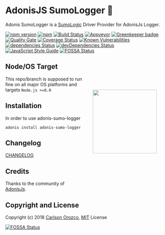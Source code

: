 # AdonisJS SumoLogger :page_facing_up:

Adonis SumoLogger is a [SumoLogic](https://www.sumologic.com/) Driver Provider for AdonisJs Logger.

[![npm version](https://badge.fury.io/js/adonis-sumo-logger.svg)](https://badge.fury.io/js/adonis-sumo-logger)
[![npm](https://img.shields.io/npm/dt/adonis-sumo-logger.svg)](https://www.npmjs.com/package/adonis-sumo-logger)
[![Build Status](https://travis-ci.org/carlsonorozco/adonis-sumo-logger.svg?branch=master)](https://travis-ci.org/carlsonorozco/adonis-sumo-logger)
[![Appveyor](https://img.shields.io/appveyor/ci/carlsonorozco/adonis-sumo-logger/master.svg?style=flat-square)](https://ci.appveyor.com/project/carlsonorozco/adonis-sumo-logger)
[![Greenkeeper badge](https://badges.greenkeeper.io/carlsonorozco/adonis-sumo-logger.svg)](https://greenkeeper.io/)
[![Quality Gate](https://sonarqube.com/api/badges/gate?key=adonis-sumo-logger)](https://sonarcloud.io/dashboard?id=adonis-sumo-logger)
[![Coverage Status](https://coveralls.io/repos/github/carlsonorozco/adonis-sumo-logger/badge.svg?branch=master)](https://coveralls.io/github/carlsonorozco/adonis-sumo-logger?branch=master)
[![Known Vulnerabilities](https://snyk.io/test/github/carlsonorozco/adonis-sumo-logger/badge.svg)](https://snyk.io/test/github/carlsonorozco/adonis-sumo-logger)
[![dependencies Status](https://david-dm.org/carlsonorozco/adonis-sumo-logger/status.svg)](https://david-dm.org/carlsonorozco/adonis-sumo-logger)
[![devDependencies Status](https://david-dm.org/carlsonorozco/adonis-sumo-logger/dev-status.svg)](https://david-dm.org/carlsonorozco/adonis-sumo-logger?type=dev)
[![JavaScript Style Guide](https://img.shields.io/badge/code%20style-standard-brightgreen.svg)](http://standardjs.com/)
[![FOSSA Status](https://app.fossa.io/api/projects/git%2Bgithub.com%2Fcarlsonorozco%2Fadonis-sumo-logger.svg?type=shield)](https://app.fossa.io/projects/git%2Bgithub.com%2Fcarlsonorozco%2Fadonis-sumo-logger?ref=badge_shield)

<img src="http://res.cloudinary.com/adonisjs/image/upload/q_100/v1497112678/adonis-purple_pzkmzt.svg" width="200px" align="right" hspace="30px" vspace="100px">

## Node/OS Target

This repo/branch is supposed to run fine on all major OS platforms and targets `Node.js >=8.0`

## Installation

In order to use adonis-sumo-logger

```
adonis install adonis-sumo-logger
```

## Changelog

[CHANGELOG](CHANGELOG.md)

## Credits

Thanks to the community of [AdonisJs](http://www.adonisjs.com/).

## Copyright and License

Copyright (c) 2018 [Carlson Orozco](http://carlsonorozco.com/), [MIT](LICENSE.md) License


[![FOSSA Status](https://app.fossa.io/api/projects/git%2Bgithub.com%2Fcarlsonorozco%2Fadonis-sumo-logger.svg?type=large)](https://app.fossa.io/projects/git%2Bgithub.com%2Fcarlsonorozco%2Fadonis-sumo-logger?ref=badge_large)